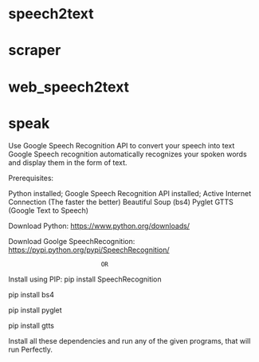 # speech2text
# scraper
# web_speech2text
# speak
Use Google Speech Recognition API to convert your speech into text
Google Speech recognition automatically recognizes your spoken words and display them in the form of text.

Prerequisites:
  
  Python installed; 
  Google Speech Recognition API installed; 
  Active Internet Connection (The faster the better)
  Beautiful Soup (bs4)
  Pyglet
  GTTS (Google Text to Speech)


Download Python:
  https://www.python.org/downloads/
  
Download Goolge SpeechRecognition:
  https://pypi.python.org/pypi/SpeechRecognition/
  
                              OR
Install using PIP:
  pip install SpeechRecognition
  
  pip install bs4
  
  pip install pyglet
  
  pip install gtts
 
 Install all these dependencies and run any of the given programs, that will run Perfectly.
 
